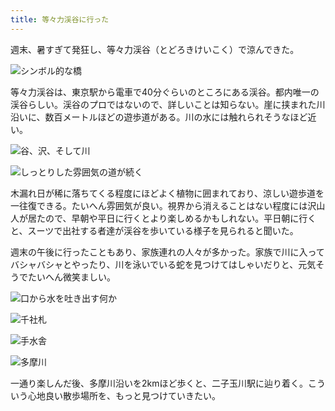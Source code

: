 ```yaml
---
title: 等々力渓谷に行った
---
```

週末、暑すぎて発狂し、等々力渓谷（とどろきけいこく）で涼んできた。

![](https://lh3.googleusercontent.com/Poc20AWkzzLXzOAd_9cng-C7s10-0Pxfjb5888xma9nDsDMkiGqq4eGIOdq9vRgCzJedlTPc_oZc5QiBujhfX7_Osj_rBtbGS1TIZ5DgpbJhSl3MZog1GFdur--KdW0DR27aEAQFZ3Kpbl8Ii4vNcQuq_9Q-lT9-o2wuRNYdXJRMd_Usj-70PA0g_A "シンボル的な橋")

等々力渓谷は、東京駅から電車で40分ぐらいのところにある渓谷。都内唯一の渓谷らしい。渓谷のプロではないので、詳しいことは知らない。崖に挟まれた川沿いに、数百メートルほどの遊歩道がある。川の水には触れられそうなほど近い。

![](https://lh6.googleusercontent.com/krFGr0UQ5KIxiUSlolnpo3QtWy54TPxa9-isLpVddxZaP1zcoSkNwwKx5oj_Qn3fN0LF9ODEKixfAnRNltmN7xHXblY8trAQDQsuMdeItAIadCCuUS4As_Uqa4XVQh04Kh7Crjlp-0Kkmjg02KRlpRL3a2Kcfggfi8B5xDUnjTN-DTfPBjk9HU3HUg "谷、沢、そして川")

![](https://lh6.googleusercontent.com/-VaYtap04LwWFfO1saOJuyvqdL94A4mkOSnqntSAlrcHGVkfT4CSRmd6r9AlvsOFrP3n-vQfBM75BMeUezSA2W7SbX3hBs6R64udf7vkw-uVL1f8UL250Yoigly5da4_2iJb130oyS706S99iYoQFRXF8HNjYe3dt_3YxcO1XhbAfvaIG0ax8VLflA "しっとりした雰囲気の道が続く")

木漏れ日が稀に落ちてくる程度にほどよく植物に囲まれており、涼しい遊歩道を一往復できる。たいへん雰囲気が良い。視界から消えることはない程度には沢山人が居たので、早朝や平日に行くとより楽しめるかもしれない。平日朝に行くと、スーツで出社する者達が渓谷を歩いている様子を見られると聞いた。

週末の午後に行ったこともあり、家族連れの人々が多かった。家族で川に入ってバシャバシャとやったり、川を泳いでいる蛇を見つけてはしゃいだりと、元気そうでたいへん微笑ましい。

![](https://lh4.googleusercontent.com/nmvZqtColyStU7GCvxy0sxiihSsDSQWSH3ctHOmZxMH7K53J-NUL-PFDCGdsrs0E-tJY6i0YgZOEhToDEXWdwphiq2uHzBe9h4nD-UqlxDth6dcI03qbv3pyuTY8sFieU_2H311P9XyzDa2wtgsHNDKbiR8l6IneQ4-3VR0TRyULiCGsHa0kEtbmRQ "口から水を吐き出す何か")

![](https://lh3.googleusercontent.com/drLzXsRmZ4uAwRQh0Rwm39gUJY6mdzAoeOq-l0ABCXWsahjcQIroDVJABCzhOTfNdLr4tSc8nTno7RCRK_9dU3Nnq50VapEBKSS2cpwDiKlRAD9SIauaKTUSiAqrdB2th7OGeoB4u35wTViUgMXLI5IxcT9p4eLT9FebdQzmFsrkbdKa5JXFPPTM1g "千社札")

![](https://lh4.googleusercontent.com/9kU0tpQzor5ICzm3W9Bhp6WJU-JU4p3Nz_DOT0nw3nenPAN615t65-GK_Lya6cSXsiiQ4wqB9N27Srbv_KXRHEKHO3G409wUi13V1qDv4csFTXSHyyDRaCnZKr1l6AGeMp0h24kMNHxM77Sr7BufFL6jxzqo4EYWLxs1UyBJO9u3oyTxPFGAYvBWKg "手水舎")

![](https://lh3.googleusercontent.com/rmYXGRGN2Bn0emeO7C4_n89Nm5YsIZpNp-MbOIJ_UvU4d-Jf19tVc4e5zuiqgrzduUzeky9tLBctEA2hUS2QbgJVfATtLhgS4DCKcs6ZvGc43d2ox-4D3CzkBoyxapnLAWteHgNHFftRghWdoTLrqE0Oc9SCTocOUfYoXMpMeSHsSrktuHpGOJBGHg "多摩川")

一通り楽しんだ後、多摩川沿いを2kmほど歩くと、二子玉川駅に辿り着く。こういう心地良い散歩場所を、もっと見つけていきたい。
